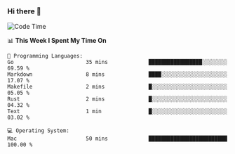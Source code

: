 ### Hi there 👋

<!--
**CrazyCollin/crazycollin** is a ✨ _special_ ✨ repository because its `README.md` (this file) appears on your GitHub profile.

Here are some ideas to get you started:

- 🔭 I’m currently working on ...
- 🌱 I’m currently learning ...
- 👯 I’m looking to collaborate on ...
- 🤔 I’m looking for help with ...
- 💬 Ask me about ...
- 📫 How to reach me: ...
- 😄 Pronouns: ...
- ⚡ Fun fact: ...
-->

<!--START_SECTION:waka-->
![Code Time](http://img.shields.io/badge/Code%20Time-2%2C066%20hrs%2031%20mins-blue)

📊 **This Week I Spent My Time On** 

```text
💬 Programming Languages: 
Go                       35 mins             █████████████████░░░░░░░░   69.59 % 
Markdown                 8 mins              ████░░░░░░░░░░░░░░░░░░░░░   17.07 % 
Makefile                 2 mins              █░░░░░░░░░░░░░░░░░░░░░░░░   05.05 % 
Rust                     2 mins              █░░░░░░░░░░░░░░░░░░░░░░░░   04.32 % 
Text                     1 min               █░░░░░░░░░░░░░░░░░░░░░░░░   03.02 % 

💻 Operating System: 
Mac                      50 mins             █████████████████████████   100.00 % 
```


<!--END_SECTION:waka-->
